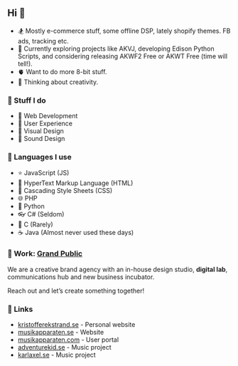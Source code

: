 ## Hi 👋

- 🏂 Mostly e-commerce stuff, some offline DSP, lately shopify themes. FB ads, tracking etc.
- 🔭 Currently exploring projects like AKVJ, developing Edison Python Scripts, and considering releasing AKWF2 Free or AKWT Free (time will tell!).
- 🫀 Want to do more 8-bit stuff.
- 🤔 Thinking about creativity.

### 🌋 Stuff I do

- 💾 Web Development
- 👼 User Experience
- 👀 Visual Design
- 🙉 Sound Design

### 🔪 Languages I use

- ⭐ JavaScript (JS)
- 🔗 HyperText Markup Language (HTML)
- 🎨 Cascading Style Sheets (CSS)
- 🌐 PHP
- 🐍 Python
- 👓 C# (Seldom)
- 🍂 C (Rarely)
- ☕ Java (Almost never used these days)

### 🧪 Work: [Grand Public](https://www.grandpublic.se/)

We are a creative brand agency with an in-house design studio, **digital lab**, communications hub and new business incubator.

Reach out and let’s create something together!

### 👾 Links

- [kristofferekstrand.se](https://kristofferekstrand.se/) - Personal website
- [musikapparaten.se](https://musikapparaten.se) - Website
- [musikapparaten.com](https://musikapparaten.com) - User portal
- [adventurekid.se](https://www.adventurekid.se) - Music project
- [karlaxel.se](https://karlaxel.se) - Music project
